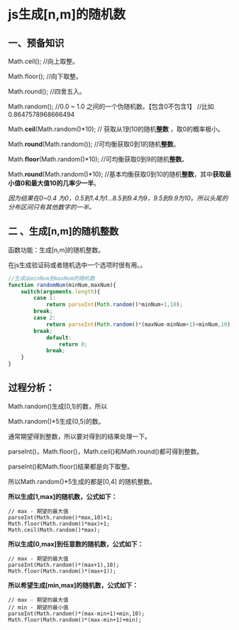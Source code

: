 # js生成[n,m\]的随机数

## 一、预备知识 

Math.ceil();  //向上取整。

Math.floor();  //向下取整。

Math.round();  //四舍五入。

Math.random();  //0.0 ~ 1.0 之间的一个伪随机数。【包含0不包含1】 //比如0.8647578968666494

Math.**ceil**(Math.random()*10);      // 获取从1到10的随机**整数** ，取0的概率极小。

Math.**round**(Math.random());   //可均衡获取0到1的随机**整数**。

Math.**floor**(Math.random()*10);  //可均衡获取0到9的随机**整数**。

Math.**round**(Math.random()*10);  //基本均衡获取0到10的随机**整数**，其中**获取最小值0和最大值10的几率少一半**。

*因为结果在0~0.4 为0，0.5到1.4为1...8.5到9.4为9，9.5到9.9为10。所以头尾的分布区间只有其他数字的一半。*

## 二 、生成[n,m]的随机整数

函数功能：生成[n,m]的随机整数。

在js生成验证码或者随机选中一个选项时很有用。。

```js
//生成从minNum到maxNum的随机数
function randomNum(minNum,maxNum){ 
    switch(arguments.length){ 
        case 1: 
            return parseInt(Math.random()*minNum+1,10); 
        break; 
        case 2: 
            return parseInt(Math.random()*(maxNum-minNum+1)+minNum,10); 
        break; 
            default: 
                return 0; 
            break; 
    } 
} 
```

##  过程分析：

Math.random()生成[0,1)的数，所以

Math.random()*5生成{0,5)的数。

通常期望得到整数，所以要对得到的结果处理一下。

parseInt()，Math.floor()，Math.ceil()和Math.round()都可得到整数。

parseInt()和Math.floor()结果都是向下取整。

所以Math.random()*5生成的都是[0,4] 的随机整数。

**所以生成[1,max]的随机数，公式如下：**

```
// max - 期望的最大值
parseInt(Math.random()*max,10)+1;
Math.floor(Math.random()*max)+1;
Math.ceil(Math.random()*max);
```

**所以生成[0,max]到任意数的随机数，公式如下：**

```
// max - 期望的最大值
parseInt(Math.random()*(max+1),10);
Math.floor(Math.random()*(max+1));
```

**所以希望生成[min,max]的随机数，公式如下：**

```
// max - 期望的最大值
// min - 期望的最小值
parseInt(Math.random()*(max-min+1)+min,10);
Math.floor(Math.random()*(max-min+1)+min);
```